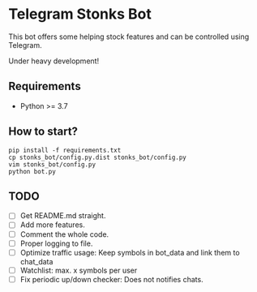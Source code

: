 # Telegram Stonks Bot
This bot offers some helping stock features and can be controlled using Telegram.

Under heavy development!


## Requirements
- Python >= 3.7


## How to start?
```
pip install -f requirements.txt
cp stonks_bot/config.py.dist stonks_bot/config.py
vim stonks_bot/config.py
python bot.py
```


## TODO
- [ ] Get README.md straight.
- [ ] Add more features.
- [ ] Comment the whole code.
- [ ] Proper logging to file.
- [ ] Optimize traffic usage: Keep symbols in bot_data and link them to chat_data
- [ ] Watchlist: max. x symbols per user
- [ ] Fix periodic up/down checker: Does not notifies chats.
